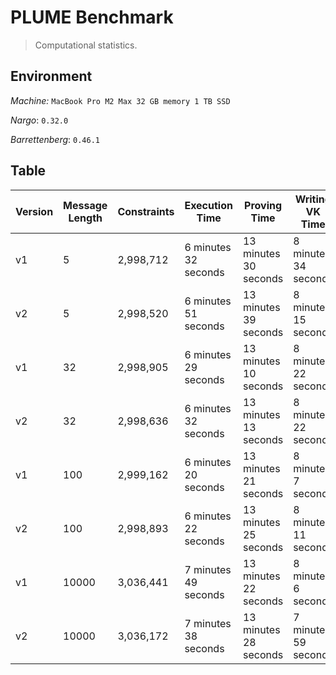 # PLUME Benchmark

> Computational statistics.

## Environment

_Machine:_ `MacBook Pro M2 Max 32 GB memory 1 TB SSD`

_Nargo_: `0.32.0`

_Barrettenberg_: `0.46.1`

## Table

| Version | Message Length | Constraints | Execution Time     | Proving Time       | Writing VK Time    | Verifying Time |
|---------|----------------|-------------|--------------------|--------------------|--------------------|----------------|
| v1      | 5              | 2,998,712   | 6 minutes 32 seconds | 13 minutes 30 seconds | 8 minutes 34 seconds | 0.05 seconds   |
| v2      | 5              | 2,998,520   | 6 minutes 51 seconds | 13 minutes 39 seconds | 8 minutes 15 seconds | 0.04 seconds   |
| v1      | 32             | 2,998,905   | 6 minutes 29 seconds | 13 minutes 10 seconds | 8 minutes 22 seconds | 0.05 seconds   |
| v2      | 32             | 2,998,636   | 6 minutes 32 seconds | 13 minutes 13 seconds | 8 minutes 22 seconds | 0.05 seconds   |
| v1      | 100            | 2,999,162   | 6 minutes 20 seconds | 13 minutes 21 seconds | 8 minutes 7 seconds | 0.05 seconds   |
| v2      | 100            | 2,998,893   | 6 minutes 22 seconds | 13 minutes 25 seconds | 8 minutes 11 seconds | 0.05 seconds   |
| v1      | 10000          | 3,036,441   | 7 minutes 49 seconds | 13 minutes 22 seconds | 8 minutes 6 seconds | 0.05 seconds   |
| v2      | 10000          | 3,036,172   | 7 minutes 38 seconds | 13 minutes 28 seconds | 7 minutes 59 seconds | 0.05 seconds   |
